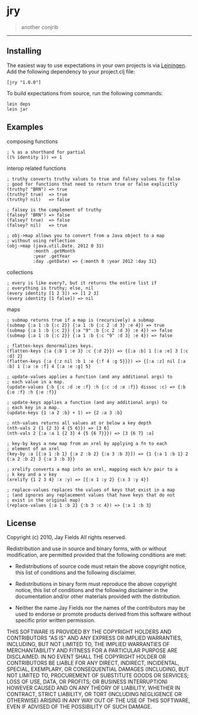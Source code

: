 # jry

> another conjrib

----------

## Installing


The easiest way to use expectations in your own projects is via
[Leiningen](http://github.com/technomancy/leiningen). Add the
following dependency to your project.clj file:

    [jry "1.0.0"]

To build expectations from source, run the following commands:

    lein deps
    lein jar

## Examples

composing functions
    
    ; % as a shorthand for partial
    ((% identity 1)) => 1

interop related functions

    ; truthy converts truthy values to true and falsey values to false
    ; good for functions that need to return true or false explicitly
    (truthy? "BRN") => true
    (truthy? true)  => true
    (truthy? nil)   => false

    ; falsey is the complement of truthy
    (falsey? "BRN") => false
    (falsey? true)  => false
    (falsey? nil)   => true

    ; obj->map allows you to convert from a Java object to a map
    ; without using reflection
    (obj->map (java.util.Date. 2012 0 31)
              :month .getMonth
              :year .getYear
              :day .getDate) => {:month 0 :year 2012 :day 31}

collections
   
    ; every is like every?, but it returns the entire list if
    ; everything is truthy; else, nil
    (every identity [1 2 3]) => [1 2 3]
    (every identity [1 false]) => nil

maps

    ; submap returns true if a map is (recursively) a submap
    (submap {:a 1 :b {:c 2}} {:a 1 :b {:c 2 :d 3} :e 4}) => true
    (submap {:a 1 :b {:c 2}} {:a "9" :b {:c 2 :d 3} :e 4}) => false
    (submap {:a 1 :b {:c 2}} {:a 1 :b {:c "9" :d 3} :e 4}) => false

    ; flatten-keys denormalizes keys.
    (flatten-keys {:a {:b 1 :e 3} :c {:d 2}}) => {[:a :b] 1 [:a :e] 3 [:c :d] 2}
    (flatten-keys {:a {:z nil :b 1 :e {:f 4 :g 5}}}) => {[:a :z] nil [:a :b] 1 [:a :e :f] 4 [:a :e :g] 5} 

    ; update-values applies a function (and any additional args) to
    ; each value in a map. 
    (update-values {:b {:c :d :e :f} :h {:c :d :e :f}} dissoc :c) => {:b {:e :f} :h {:e :f}}

    ; update-keys applies a function (and any additional args) to
    ; each key in a map.
    (update-keys {1 :a 2 :b} + 1) => {2 :a 3 :b}

    ; nth-values returns all values at or below a key depth
    (nth-vals 2 {1 {2 3} 4 {5 6}}) => [3 6]
    (nth-vals 2 {:a :a 1 {2 3} 4 {5 {6 7}}}) => [3 {6 7} :a]

    ; key-by keys a new map from an xrel by applying a fn to each
    ; element of an xrel
    (key-by :a [{:a 1 :b 1} {:a 2 :b 2} {:a 3 :b 3}]) => {1 {:a 1 :b 1} 2 {:a 2 :b 2} 3 {:a 3 :b 3}}

    ; xrelify converts a map into an xrel, mapping each k/v pair to a
    ; k key and a v key
    (xrelify {1 2 3 4} :x :y) => [{:x 1 :y 2} {:x 3 :y 4}]

    ; replace-values replaces the values of keys that exist in a map
    ; (and ignores any replacement values that have keys that do not
    ; exist in the original map)
    (replace-values {:a 1 :b 2} {:b 3 :c 4}) => {:a 1 :b 3}
    
## License

Copyright (c) 2010, Jay Fields
All rights reserved.

Redistribution and use in source and binary forms, with or without modification, are permitted provided that the following conditions are met:

* Redistributions of source code must retain the above copyright notice, this list of conditions and the following disclaimer.

* Redistributions in binary form must reproduce the above copyright notice, this list of conditions and the following disclaimer in the documentation and/or other materials provided with the distribution.

* Neither the name Jay Fields nor the names of the contributors may be used to endorse or promote products derived from this software without specific prior written permission.

THIS SOFTWARE IS PROVIDED BY THE COPYRIGHT HOLDERS AND CONTRIBUTORS "AS IS" AND ANY EXPRESS OR IMPLIED WARRANTIES, INCLUDING, BUT NOT LIMITED TO, THE IMPLIED WARRANTIES OF MERCHANTABILITY AND FITNESS FOR A PARTICULAR PURPOSE ARE DISCLAIMED. IN NO EVENT SHALL THE COPYRIGHT HOLDER OR CONTRIBUTORS BE LIABLE FOR ANY DIRECT, INDIRECT, INCIDENTAL, SPECIAL, EXEMPLARY, OR CONSEQUENTIAL DAMAGES (INCLUDING, BUT NOT LIMITED TO, PROCUREMENT OF SUBSTITUTE GOODS OR SERVICES; LOSS OF USE, DATA, OR PROFITS; OR BUSINESS INTERRUPTION) HOWEVER CAUSED AND ON ANY THEORY OF LIABILITY, WHETHER IN CONTRACT, STRICT LIABILITY, OR TORT (INCLUDING NEGLIGENCE OR OTHERWISE) ARISING IN ANY WAY OUT OF THE USE OF THIS SOFTWARE, EVEN IF ADVISED OF THE POSSIBILITY OF SUCH DAMAGE.
